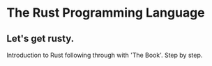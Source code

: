 # The Rust Programming Language
## Let's get rusty.
Introduction to Rust following through with 'The Book'.
Step by step.
